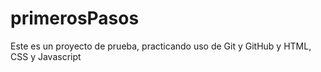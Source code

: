 # primerosPasos
Este es un proyecto de prueba, practicando uso de Git y GitHub y HTML, CSS y Javascript
